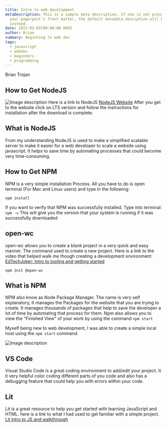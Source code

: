 ```yaml
---
title: Intro to web development
metaDescription: This is a sample meta description. If one is not present in
  your page/post's front matter, the default metadata.desciption will be used
  instead.
date: 2022-02-01T00:00:00.000Z
author: Brian
summary: Beginning to web dev
tags:
  - javascript
  - webdev
  - beginners
  - programming
---
```

Brian Trojan

## **How to Get NodeJS**

![Image description](https://dev-to-uploads.s3.amazonaws.com/uploads/articles/9xlicw9d2oxybeshqvbv.png)
Here is a link to NodeJS [NodeJS Website](https://nodejs.org/en/) After you get to the website click on LTS version and follow the instructions for installation after the download is complete. 

## **What is NodeJS**
From my understanding NodeJS is used to make a simplified scalable server to make it easier for a web developer to scale a website using javascript. It helps to save time by automating processes that could become very time-consuming. 

## **How to Get NPM**
NPM is a very simple installation Process. All you have to do is open terminal (For Mac and Linux users) and type in the following: 

```
npm install

```

If you want to verify that NPM was successfully installed. Type into terminal: 
`npm -v` This will give you the version that your system is running if it was successfully downloaded

## **open-wc**
open-wc allows you to create a blank project in a very quick and easy manner. The command used to create a new project.
Here is a link to the video that helped walk me though creating a development environment: [EdTechJoker: Intro to tooling and getting started](https://www.youtube.com/watch?v=r_mio0e6v1g )

```
npm init @open-wc
```

## **What is NPM**
NPM also know as Node Package Manager. The name is very self explanatory, It manages the Packages for the website that you are trying to create. It manages thousands of packages that help to save the developer a lot of time by automating that process for them. Npm also allows you to view the "Finished View" of your work by using the command `npm start`

Myself being new to web development, I was able to create a simple local host using the `npm start` command.

![Image description](https://dev-to-uploads.s3.amazonaws.com/uploads/articles/00zoqacpf3hzyimh9kde.png)

## **VS Code**
Visual Studio Code is a great coding environment to add/edit your project. It it very helpful color coding different parts of you code and also has a debugging feature that could help you with errors within your code.

## **Lit**
Lit is a great resource to help you get started with learning JavaScript and HTML. here is a link to what I had used to get familiar with a simple project. [Lit Intro to JS and walkthrough](https://lit.dev/playground/#sample=examples/full-component)